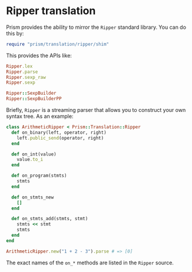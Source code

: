 # Ripper translation

Prism provides the ability to mirror the `Ripper` standard library. You can do this by:

```ruby
require "prism/translation/ripper/shim"
```

This provides the APIs like:

```ruby
Ripper.lex
Ripper.parse
Ripper.sexp_raw
Ripper.sexp

Ripper::SexpBuilder
Ripper::SexpBuilderPP
```

Briefly, `Ripper` is a streaming parser that allows you to construct your own syntax tree. As an example:

```ruby
class ArithmeticRipper < Prism::Translation::Ripper
  def on_binary(left, operator, right)
    left.public_send(operator, right)
  end

  def on_int(value)
    value.to_i
  end

  def on_program(stmts)
    stmts
  end

  def on_stmts_new
    []
  end

  def on_stmts_add(stmts, stmt)
    stmts << stmt
    stmts
  end
end

ArithmeticRipper.new("1 + 2 - 3").parse # => [0]
```

The exact names of the `on_*` methods are listed in the `Ripper` source.
